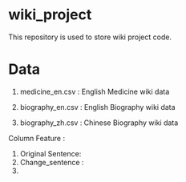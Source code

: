 # wiki_project
This repository is used to store wiki project code.
# Data
1. medicine_en.csv : English Medicine wiki data

2. biography_en.csv : English Biography wiki data

3. biography_zh.csv : Chinese Biography wiki data

Column Feature : 
1. Original Sentence:
2. Change_sentence : 
3. 
